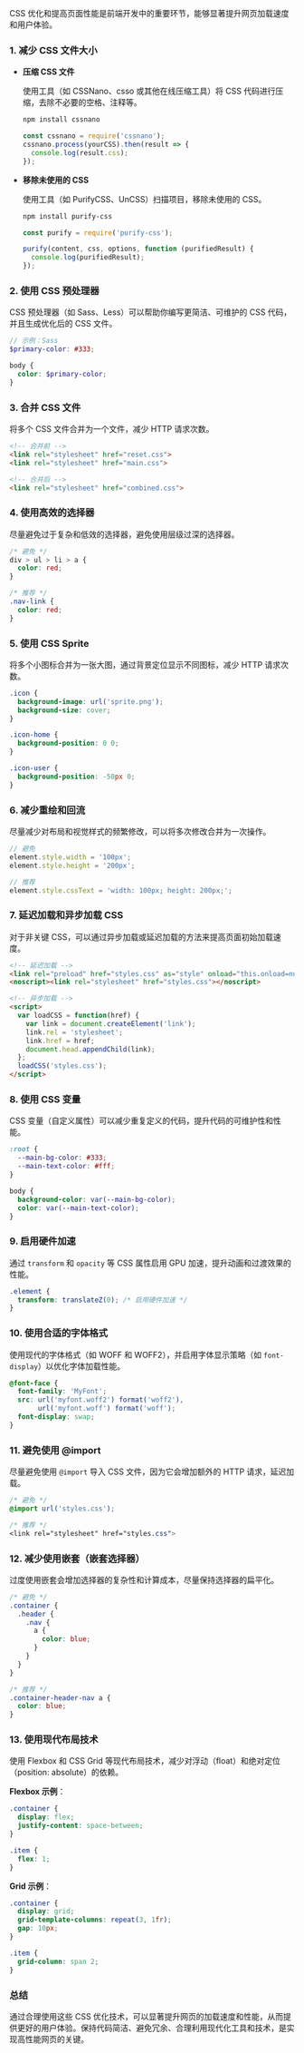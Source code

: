 CSS 优化和提高页面性能是前端开发中的重要环节，能够显著提升网页加载速度和用户体验。

### 1. 减少 CSS 文件大小

- **压缩 CSS 文件**

  使用工具（如 CSSNano、csso 或其他在线压缩工具）将 CSS 代码进行压缩，去除不必要的空格、注释等。

  ```bash
  npm install cssnano
  ```

  ```javascript
  const cssnano = require('cssnano');
  cssnano.process(yourCSS).then(result => {
    console.log(result.css);
  });
  ```

- **移除未使用的 CSS**

  使用工具（如 PurifyCSS、UnCSS）扫描项目，移除未使用的 CSS。

  ```bash
  npm install purify-css
  ```

  ```javascript
  const purify = require('purify-css');

  purify(content, css, options, function (purifiedResult) {
    console.log(purifiedResult);
  });
  ```

### 2. 使用 CSS 预处理器

CSS 预处理器（如 Sass、Less）可以帮助你编写更简洁、可维护的 CSS 代码，并且生成优化后的 CSS 文件。

```scss
// 示例：Sass
$primary-color: #333;

body {
  color: $primary-color;
}
```

### 3. 合并 CSS 文件

将多个 CSS 文件合并为一个文件，减少 HTTP 请求次数。

```html
<!-- 合并前 -->
<link rel="stylesheet" href="reset.css">
<link rel="stylesheet" href="main.css">

<!-- 合并后 -->
<link rel="stylesheet" href="combined.css">
```

### 4. 使用高效的选择器

尽量避免过于复杂和低效的选择器，避免使用层级过深的选择器。

```css
/* 避免 */
div > ul > li > a {
  color: red;
}

/* 推荐 */
.nav-link {
  color: red;
}
```

### 5. 使用 CSS Sprite

将多个小图标合并为一张大图，通过背景定位显示不同图标，减少 HTTP 请求次数。

```css
.icon {
  background-image: url('sprite.png');
  background-size: cover;
}

.icon-home {
  background-position: 0 0;
}

.icon-user {
  background-position: -50px 0;
}
```

### 6. 减少重绘和回流

尽量减少对布局和视觉样式的频繁修改，可以将多次修改合并为一次操作。

```javascript
// 避免
element.style.width = '100px';
element.style.height = '200px';

// 推荐
element.style.cssText = 'width: 100px; height: 200px;';
```

### 7. 延迟加载和异步加载 CSS

对于非关键 CSS，可以通过异步加载或延迟加载的方法来提高页面初始加载速度。

```html
<!-- 延迟加载 -->
<link rel="preload" href="styles.css" as="style" onload="this.onload=null;this.rel='stylesheet'">
<noscript><link rel="stylesheet" href="styles.css"></noscript>

<!-- 异步加载 -->
<script>
  var loadCSS = function(href) {
    var link = document.createElement('link');
    link.rel = 'stylesheet';
    link.href = href;
    document.head.appendChild(link);
  };
  loadCSS('styles.css');
</script>
```

### 8. 使用 CSS 变量

CSS 变量（自定义属性）可以减少重复定义的代码，提升代码的可维护性和性能。

```css
:root {
  --main-bg-color: #333;
  --main-text-color: #fff;
}

body {
  background-color: var(--main-bg-color);
  color: var(--main-text-color);
}
```

### 9. 启用硬件加速

通过 `transform` 和 `opacity` 等 CSS 属性启用 GPU 加速，提升动画和过渡效果的性能。

```css
.element {
  transform: translateZ(0); /* 启用硬件加速 */
}
```

### 10. 使用合适的字体格式

使用现代的字体格式（如 WOFF 和 WOFF2），并启用字体显示策略（如 `font-display`）以优化字体加载性能。

```css
@font-face {
  font-family: 'MyFont';
  src: url('myfont.woff2') format('woff2'),
       url('myfont.woff') format('woff');
  font-display: swap;
}
```

### 11. 避免使用 @import

尽量避免使用 `@import` 导入 CSS 文件，因为它会增加额外的 HTTP 请求，延迟加载。

```css
/* 避免 */
@import url('styles.css');

/* 推荐 */
<link rel="stylesheet" href="styles.css">
```

### 12. 减少使用嵌套（嵌套选择器）

过度使用嵌套会增加选择器的复杂性和计算成本，尽量保持选择器的扁平化。

```scss
/* 避免 */
.container {
  .header {
    .nav {
      a {
        color: blue;
      }
    }
  }
}

/* 推荐 */
.container-header-nav a {
  color: blue;
}
```

### 13. 使用现代布局技术

使用 Flexbox 和 CSS Grid 等现代布局技术，减少对浮动（float）和绝对定位（position: absolute）的依赖。

**Flexbox 示例**：

```css
.container {
  display: flex;
  justify-content: space-between;
}

.item {
  flex: 1;
}
```

**Grid 示例**：

```css
.container {
  display: grid;
  grid-template-columns: repeat(3, 1fr);
  gap: 10px;
}

.item {
  grid-column: span 2;
}
```

### 总结

通过合理使用这些 CSS 优化技术，可以显著提升网页的加载速度和性能，从而提供更好的用户体验。保持代码简洁、避免冗余、合理利用现代化工具和技术，是实现高性能网页的关键。